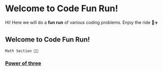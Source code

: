 # Welcome to Code Fun Run!

Hi! Here we will do a **fun run**  of various coding problems. Enjoy the ride 🚆✈️


## Welcome to Code Fun Run!
	Math Section 🔢📏
### [Power of three](https://github.com/SimonWard30/Code-Fun-Run/blob/develop/Power_of_three/src/power_of_three.md)
			
